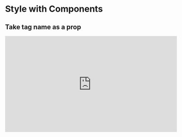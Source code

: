 <Head>
  <title>Learn React | Style with Components > Take tag name as a prop</title>
</Head>

# Style with Components

## Take tag name as a prop

<iframe width="560" height="315" src="https://www.youtube.com/embed/yqmjEamk0tA" frameborder="0" allow="autoplay; encrypted-media" allowfullscreen></iframe>
